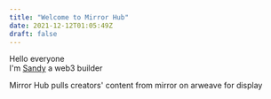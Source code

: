 ```yaml
---
title: "Welcome to Mirror Hub"
date: 2021-12-12T01:05:49Z
draft: false
---
```


Hello everyone    
I'm [Sandy](https://twitter.com/SandyA911) a web3 builder   

Mirror Hub pulls creators' content from mirror on arweave for display   
